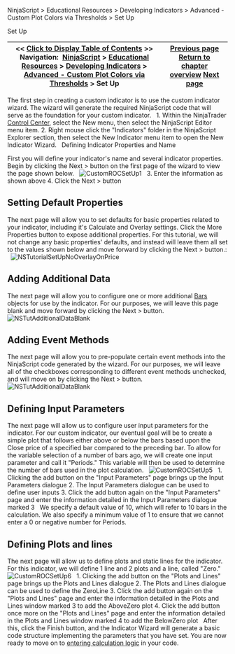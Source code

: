 ﻿
NinjaScript \> Educational Resources \> Developing Indicators \> Advanced \- Custom Plot Colors via Thresholds \> Set Up

Set Up

| \<\< [Click to Display Table of Contents](set_up8.md) \>\> **Navigation:**     [NinjaScript](ninjascript-1.md) \> [Educational Resources](educational_resources-1.md) \> [Developing Indicators](developing_indicators-1.md) \> [Advanced \- Custom Plot Colors via Thresholds](advanced_-_custom_plot_colors_-1.md) \> Set Up | [Previous page](advanced_-_custom_plot_colors_-1.md) [Return to chapter overview](advanced_-_custom_plot_colors_-1.md) [Next page](entering_calculation_logic5-1.md) |
| --- | --- |
The first step in creating a custom indicator is to use the custom indicator wizard. The wizard will generate the required NinjaScript code that will serve as the foundation for your custom indicator.
 
1\. Within the NinjaTrader [Control Center](control_center-1.md), select the New menu, then select the NinjaScript Editor menu item.
2\. Right mouse click the "Indicators" folder in the NinjaScript Explorer section, then select the New Indicator menu item to open the New Indicator Wizard.
 
Defining Indicator Properties and Name  

First you will define your indicator's name and several indicator properties. Begin by clicking the Next \> button on the first page of the wizard to view the page shown below.
 
![CustomROCSetUp1](customrocsetup1.png)
 
3\. Enter the information as shown above
4\. Click the Next \> button
 
## Setting Default Properties
The next page will allow you to set defaults for basic properties related to your indicator, including it's Calculate and Overlay settings. Click the More Properties button to expose additional properties. For this tutorial, we will not change any basic properties' defaults, and instead will leave them all set to the values shown below and move forward by clicking the Next \> button.:
 
![NSTutorialSetUpNoOverlayOnPrice](nstutorialsetupnooverlayonprice.png)

## Adding Additional Data
The next page will allow you to configure one or more additional [Bars](bars-1.md) objects for use by the indicator. For our purposes, we will leave this page blank and move forward by clicking the Next \> button.
 
![NSTutAdditionalDataBlank](nstutadditionaldatablank.png)

## Adding Event Methods
The next page will allow you to pre\-populate certain event methods into the NinjaScript code generated by the wizard. For our purposes, we will leave all of the checkboxes corresponding to different event methods unchecked, and will move on by clicking the Next \> button.
 
![NSTutAdditionalDataBlank](nstutadditionaldatablank.png)
 
## Defining Input Parameters
The next page will allow us to configure user input parameters for the indicator. For our custom indicator, our eventual goal will be to create a simple plot that follows either above or below the bars based upon the Close price of a specified bar compared to the preceding bar. To allow for the variable selection of a number of bars ago, we will create one input parameter and call it "Periods." This variable will then be used to determine the number of bars used in the plot calculation.
 
![CustomROCSetUp5](customrocsetup5.png)
 
1\. Clicking the add button on the "Input Parameters" page brings up the Input Parameters dialogue
2\. The Input Parameters dialogue can be used to define user inputs
3\. Click the add button again on the "Input Parameters" page and enter the information detailed in the Input Parameters dialogue marked 3
 
We specify a default value of 10, which will refer to 10 bars in the calculation. We also specify a minimum value of 1 to ensure that we cannot enter a 0 or negative number for Periods.
 
## Defining Plots and lines
The next page will allow us to define plots and static lines for the indicator. For this indicator, we will define 1 line and 2 plots and a line, called "Zero."
 
![CustomROCSetUp6](customrocsetup6.png)
 
1\. Clicking the add button on the "Plots and Lines" page brings up the Plots and Lines dialogue
2\. The Plots and Lines dialogue can be used to define the ZeroLine
3\. Click the add button again on the "Plots and Lines" page and enter the information detailed in the Plots and Lines window marked 3 to add the AboveZero plot
4\. Click the add button once more on the "Plots and Lines" page and enter the information detailed in the Plots and Lines window marked 4 to add the BelowZero plot
 
After this, click the Finish button, and the Indicator Wizard will generate a basic code structure implementing the parameters that you have set. You are now ready to move on to [entering calculation logic](entering_calculation_logic5-1.md) in your code.
